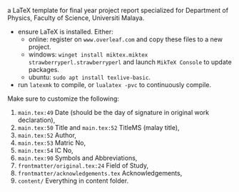 a LaTeX template for final year project report specialized for Department of
Physics, Faculty of Science, Universiti Malaya.

- ensure LaTeX is installed. Either:
    - online: register on `www.overleaf.com` and copy these files to a new project.
    - windows: `winget install miktex.miktex strawberryperl.strawberryperl` and launch `MikTeX Console` to update packages.
    - ubuntu: `sudo apt install texlive-basic`.
- run `latexmk` to compile, or `lualatex -pvc` to continuously compile.

Make sure to customize the following:

1. `main.tex:49` Date (should be the day of signature in original work declaration),
1. `main.tex:50` Title and `main.tex:52` TitleMS (malay title),
1. `main.tex:52` Author,
1. `main.tex:53` Matric No,
1. `main.tex:54` IC No,
1. `main.tex:90` Symbols and Abbreviations,
1. `frontmatter/original.tex:24` Field of Study,
1. `frontmatter/acknowledgements.tex` Acknowledgements,
1. `content/` Everything in content folder.
